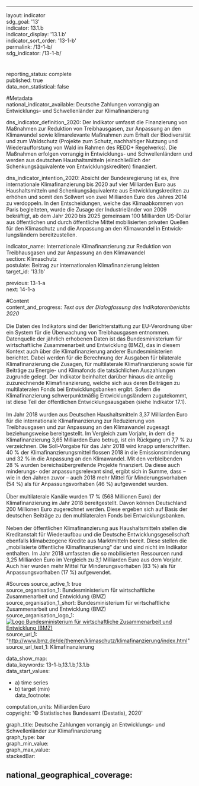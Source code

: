 ---
                   
layout: indicator                   
sdg_goal: '13'                   
indicator: 13.1.b                   
indicator_display: '13.1.b'                   
indicator_sort_order: '13-1-b'                   
permalink: /13-1-b/                   
sdg_indicator: /13-1-b/                   

#                   
reporting_status: complete                   
published: true                   
data_non_statistical: false                   


#Metadata                   
national_indicator_available: Deutsche Zahlungen vorrangig an Entwicklungs- und Schwellenländer zur Klimafinanzierung                   

dns_indicator_definition_2020: Der Indikator umfasst die Finanzierung von Maßnahmen zur Reduktion von Treibhausgasen, zur Anpassung an den Klimawandel sowie klimarelevante Maßnahmen zum Erhalt der Biodiversität und zum Waldschutz (Projekte zum Schutz, nachhaltiger Nutzung und Wiederaufforstung von Wald im Rahmen des REDD+ Regelwerks). Die Maßnahmen erfolgen vorrangig in Entwicklungs- und Schwellenländern und werden aus deutschen Haushaltsmitteln (einschließlich der Schenkungsäquivalente von Entwicklungskrediten) finanziert.                   

dns_indicator_intention_2020: Absicht der Bundesregierung ist es, ihre internationale Klima&shy;finan&shy;zie&shy;rung bis 2020 auf vier Milliarden Euro aus Haushaltsmitteln und Schenkungsäquivalente aus Entwicklungskrediten zu erhöhen und somit den Sollwert von zwei Milliarden Euro des Jahres 2014 zu verdoppeln. In den Entscheidungen, welche das Klimaabkommen von Paris begleiteten, wurde die Zusage der Industrieländer von 2009 bekräftigt, ab dem Jahr 2020 bis 2025 gemeinsam 100 Milliarden US-Dollar aus öffentlichen und durch öffentliche Mittel mobilisierten privaten Quellen für den Klimaschutz und die Anpassung an den Klimawandel in Entwick&shy;lungs&shy;ländern bereitzustellen.                   

indicator_name: Internationale Klima&shy;finan&shy;zie&shy;rung zur Reduktion von Treibhausgasen und zur Anpassung an den Klimawandel                   
section: Klimaschutz                   
postulate: Beitrag zur internationalen Klimafinanzierung leisten                   
target_id: '13.1b'                   

previous: 13-1-a                   
next: 14-1-a                   

#Content                    
content_and_progress: <i> Text aus der Dialogfassung des Indikatorenberichts 2020</i><br><br>Die Daten des Indikators sind der Berichterstattung zur EU-Verordnung über ein System für die Überwachung von Treibhausgasen entnommen. Datenquelle der jährlich erhobenen Daten ist das Bundesministerium für wirtschaftliche Zusammenarbeit und Entwicklung (BMZ), das in diesem Kontext auch über die Klimafinanzierung anderer Bundesministerien berichtet. Dabei werden für die Berechnung der Ausgaben für bilaterale Klimafinanzierung die Zusagen, für multilaterale Klimafinanzierung sowie für Beiträge zu Energie- und Klimafonds die tatsächlichen Auszahlungen zugrunde gelegt. Der Indikator beinhaltet darüber hinaus die anteilig zuzurechnende Klimafinanzierung, welche sich aus deren Beiträgen zu multilateralen Fonds bei Entwicklungsbanken ergibt. Sofern die Klimafinanzierung schwerpunktmäßig Entwicklungsländern zugutekommt, ist diese Teil der öffentlichen Entwicklungsausgaben (siehe Indikator 17.1).<br><br>Im Jahr 2018 wurden aus Deutschen Haushaltsmitteln 3,37 Milliarden Euro für die internationale Klimafinanzierung zur Reduzierung von Treibhausgasen und zur Anpassung an den Klimawandel zugesagt beziehungsweise bereitgestellt. Im Vergleich zum Vorjahr, in dem die Klimafinanzierung 3,65 Milliarden Euro betrug, ist ein Rückgang um 7,7&nbsp;% zu verzeichnen. Die Soll-Vorgabe für das Jahr 2018 wird knapp unterschritten. 40&nbsp;% der Klimafinanzierungsmittel flossen 2018 in die Emissionsminderung und 32&nbsp;% in die Anpassung an den Klimawandel. Mit den verbleibenden 28&nbsp;% wurden bereichsübergreifende Projekte finanziert. Da diese auch minderungs- oder anpassungsrelevant sind, ergibt sich in Summe, dass – wie in den Jahren zuvor – auch 2018 mehr Mittel für Minderungsvorhaben (54&nbsp;%) als für Anpassungsvorhaben (46&nbsp;%) aufgewendet wurden.<br><br>Über multilaterale Kanäle wurden 17&nbsp;% (568 Millionen Euro) der Klimafinanzierung im Jahr 2018 bereitgestellt. Davon können Deutschland 200 Millionen Euro zugerechnet werden. Diese ergeben sich auf Basis der deutschen Beiträge zu den multilateralen Fonds bei Entwicklungsbanken.<br><br>Neben der öffentlichen Klimafinanzierung aus Haushaltsmitteln stellen die Kreditanstalt für Wiederaufbau und die Deutsche Entwicklungsgesellschaft ebenfalls klimabezogene Kredite aus Marktmitteln bereit. Diese stellen die „mobilisierte öffentliche Klimafinanzierung“ dar und sind nicht im Indikator enthalten. Im Jahr 2018 umfassten die so mobilisierten Ressourcen rund 3,25 Milliarden Euro im Vergleich zu 3,1 Milliarden Euro aus dem Vorjahr. Auch hier wurden mehr Mittel für Minderungsvorhaben (83&nbsp;%) als für Anpassungsvorhaben (17&nbsp;%) aufgewendet.                   

#Sources
source_active_1: true                           
source_organisation_1: Bundesministerium für wirtschaftliche Zusammenarbeit und Entwicklung (BMZ)                           
source_organisation_1_short: Bundesministerium für wirtschaftliche Zusammenarbeit und Entwicklung (BMZ)                           
source_organisation_logo_1: <a href="https://www.bmz.de/de/index.html"><img src="https://g205sdgs.github.io/sdg-indicators/public/logos/bmz.png" alt="Logo Bundesministerium für wirtschaftliche Zusammenarbeit und Entwicklung (BMZ)" title="Klicken Sie hier um zu der Homepage der Organisation zu gelangen" /></a>
source_url_1: "http://www.bmz.de/de/themen/klimaschutz/klimafinanzierung/index.html"                               
source_url_text_1: Klimafinanzierung                               


data_show_map:                    
data_keywords: 13-1-b,13.1.b,13.1.b                   
data_start_values: 
 - a) time series
 - b) target (min)                   
data_footnote:                    

computation_units: Milliarden Euro                   
copyright: '&copy; Statistisches Bundesamt (Destatis), 2020'                   

graph_title: Deutsche Zahlungen vorrangig an Entwicklungs- und Schwellenländer zur Klima&shy;finan&shy;zie&shy;rung                   
graph_type: bar                   
graph_min_value:                    
graph_max_value:                    
stackedBar:                    

national_geographical_coverage:                    
---